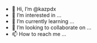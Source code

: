 - 👋 Hi, I’m @kazpdx
- 👀 I’m interested in ...
- 🌱 I’m currently learning ...
- 💞️ I’m looking to collaborate on ...
- 📫 How to reach me ...

<!---
kazpdx/kazpdx is a ✨ special ✨ repository because its `README.md` (this file) appears on your GitHub profile.
You can click the Preview link to take a look at your changes.
--->
